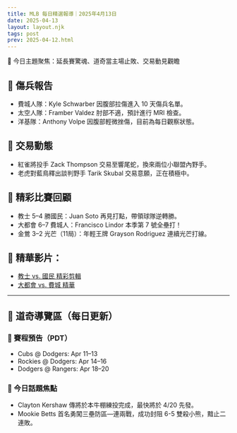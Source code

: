 ```yaml
---
title: MLB 每日精選報導｜2025年4月13日
date: 2025-04-13
layout: layout.njk
tags: post
prev: 2025-04-12.html
---
```


🎯 今日主題聚焦：延長賽驚魂、道奇當主場止敗、交易動見觀瞻

## 📌 傷兵報告

- 費城人隊：Kyle Schwarber 因腹部拉傷進入 10 天傷兵名單。
- 太空人隊：Framber Valdez 肘部不適，預計進行 MRI 檢查。
- 洋基隊：Anthony Volpe 因腹部輕微挫傷，目前為每日觀察狀態。

## 📌 交易動態

- 紅雀將投手 Zack Thompson 交易至響尾蛇，換來兩位小聯盟內野手。
- 老虎對藍鳥釋出談判野手 Tarik Skubal 交易意願，正在積極中。

## 📌 精彩比賽回顧

- 教士 5–4 勝國民：Juan Soto 再見打點，帶領球隊逆轉勝。
- 大都會 6–7 費城人：Francisco Lindor 本季第 7 號全壘打！
- 金鶯 3–2 光芒（11局）：年輕王牌 Grayson Rodriguez 連續光芒打線。

## 🎥 精華影片：

- [教士 vs. 國民 精彩剪輯](#)
- [大都會 vs. 費城 精華](#)

---

## 🧭 道奇導覽區（每日更新）

### 📅 賽程預告（PDT）

- Cubs @ Dodgers: Apr 11–13  
- Rockies @ Dodgers: Apr 14–16  
- Dodgers @ Rangers: Apr 18–20

### 🌟 今日話題焦點

- Clayton Kershaw 傳將於本牛棚練投完成，最快將於 4/20 先發。  
- Mookie Betts 首名勇闖三壘防區—連兩戰，成功封阻 6-5 雙殺小熊，黯止二連敗。

